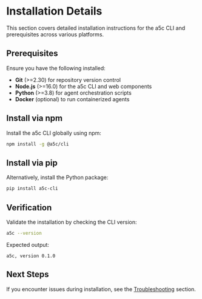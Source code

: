  # Installation Details

 This section covers detailed installation instructions for the a5c CLI and prerequisites across various platforms.

 ## Prerequisites

 Ensure you have the following installed:

 - **Git** (>=2.30) for repository version control
 - **Node.js** (>=16.0) for the a5c CLI and web components
 - **Python** (>=3.8) for agent orchestration scripts
 - **Docker** (optional) to run containerized agents

 ## Install via npm

 Install the a5c CLI globally using npm:

 ```bash
 npm install -g @a5c/cli
 ```

 ## Install via pip

 Alternatively, install the Python package:

 ```bash
 pip install a5c-cli
 ```

 ## Verification

 Validate the installation by checking the CLI version:

 ```bash
 a5c --version
 ```

 Expected output:

 ```console
 a5c, version 0.1.0
 ```

 ## Next Steps

 If you encounter issues during installation, see the [Troubleshooting](troubleshooting.md) section.
